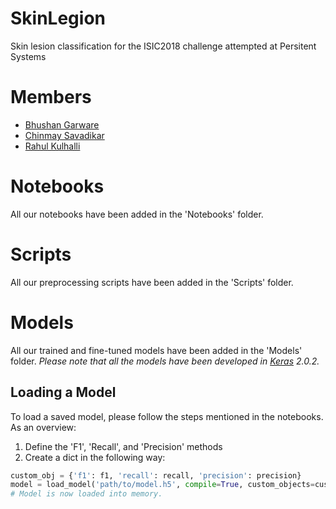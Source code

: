 # SkinLegion
Skin lesion classification for the ISIC2018 challenge attempted at Persitent Systems

# Members
 - [Bhushan Garware](https://www.linkedin.com/in/bhushan-garware/)
 - [Chinmay Savadikar](https://www.github.com/savadikarc)
 - [Rahul Kulhalli](https://www.github.com/rahulkulhalli)

# Notebooks
All our notebooks have been added in the 'Notebooks' folder.

# Scripts
All our preprocessing scripts have been added in the 'Scripts' folder.

# Models
All our trained and fine-tuned models have been added in the 'Models' folder.
*Please note that all the models have been developed in [Keras](https://github.com/keras-team/keras) 2.0.2.*

## Loading a Model ##
To load a saved model, please follow the steps mentioned in the notebooks. As an overview:
1) Define the 'F1', 'Recall', and 'Precision' methods
2) Create a dict in the following way:
```python
custom_obj = {'f1': f1, 'recall': recall, 'precision': precision}
model = load_model('path/to/model.h5', compile=True, custom_objects=custom_obj)
# Model is now loaded into memory.
```
